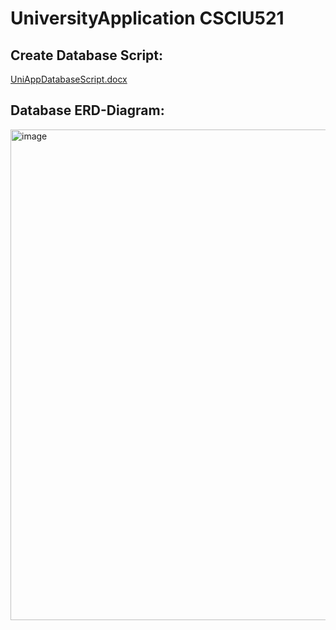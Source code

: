 # UniversityApplication CSCIU521

## Create Database Script:

[UniAppDatabaseScript.docx](https://github.com/hs-alford/UniversityApplication/files/7462834/UniAppDatabaseScript.docx)

## Database ERD-Diagram:

<img width="785" alt="image" src="https://user-images.githubusercontent.com/53918599/139915545-3547fcd6-c095-4547-bc3d-ecfaf8dec28f.png">



